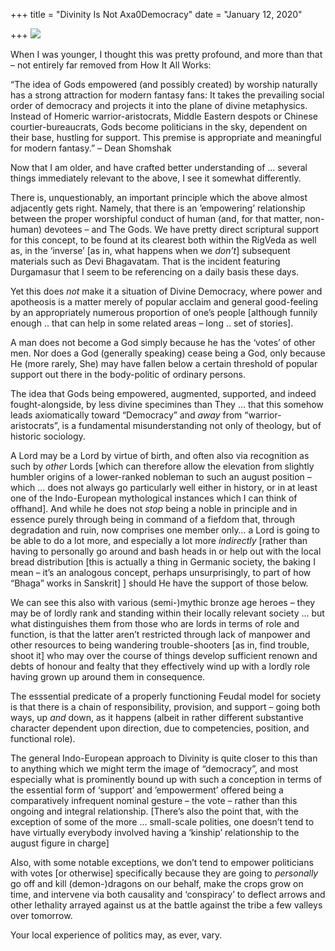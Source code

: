 +++
title = "Divinity Is Not Axa0Democracy"
date = "January 12, 2020"

+++
![](https://aryaakasha.files.wordpress.com/2020/01/0767f74b1a6acca0ce336e93c8b8ace8.jpg?w=609)

When I was younger, I thought this was pretty profound, and more than
that – not entirely far removed from How It All Works:

“The idea of Gods empowered (and possibly created) by worship naturally
has a strong attraction for modern fantasy fans: It takes the prevailing
social order of democracy and projects it into the plane of divine
metaphysics. Instead of Homeric warrior-aristocrats, Middle Eastern
despots or Chinese courtier-bureaucrats, Gods become politicians in the
sky, dependent on their base, hustling for support. This premise is
appropriate and meaningful for modern fantasy.” – Dean Shomshak

Now that I am older, and have crafted better understanding of … several
things immediately relevant to the above, I see it somewhat differently.

There is, unquestionably, an important principle which the above almost
adjacently gets right. Namely, that there is an ’empowering’
relationship between the proper worshipful conduct of human (and, for
that matter, non-human) devotees – and The Gods. We have pretty direct
scriptural support for this concept, to be found at its clearest both
within the RigVeda as well as, in the ‘inverse’ \[as in, what happens
when we *don’t*\] subsequent materials such as Devi Bhagavatam. That is
the incident featuring Durgamasur that I seem to be referencing on a
daily basis these days.

Yet this does *not* make it a situation of Divine Democracy, where power
and apotheosis is a matter merely of popular acclaim and general
good-feeling by an appropriately numerous proportion of one’s people
\[although funnily enough .. that can help in some related areas – long
.. set of stories\].

A man does not become a God simply because he has the ‘votes’ of other
men. Nor does a God (generally speaking) cease being a God, only because
He (more rarely, She) may have fallen below a certain threshold of
popular support out there in the body-politic of ordinary persons.

The idea that Gods being empowered, augmented, supported, and indeed
fought-alongside, by less divine specimines than They … that this
somehow leads axiomatically toward “Democracy” and *away* from
“warrior-aristocrats”, is a fundamental misunderstanding not only of
theology, but of historic sociology.

A Lord may be a Lord by virtue of birth, and often also via recognition
as such by *other* Lords \[which can therefore allow the elevation from
slightly humbler origins of a lower-ranked nobleman to such an august
position – which … does not always go particularly well either in
history, or in at least one of the Indo-European mythological instances
which I can think of offhand\]. And while he does not *stop* being a
noble in principle and in essence purely through being in command of a
fiefdom that, through degradation and ruin, now comprises one member
only… a Lord is going to be able to do a lot more, and especially a lot
more *indirectly* \[rather than having to personally go around and bash
heads in or help out with the local bread distribution \[this is
actually a thing in Germanic society, the baking I mean – it’s an
analogous concept, perhaps unsurprisingly, to part of how “Bhaga” works
in Sanskrit\] \] should He have the support of those below.

We can see this also with various (semi-)mythic bronze age heroes – they
may be of lordly rank and standing within their locally relevant society
… but what distinguishes them from those who are lords in terms of role
and function, is that the latter aren’t restricted through lack of
manpower and other resources to being wandering trouble-shooters \[as
in, find trouble, shoot it\] who may over the course of things develop
sufficient renown and debts of honour and fealty that they effectively
wind up with a lordly role having grown up around them in consequence.

The esssential predicate of a properly functioning Feudal model for
society is that there is a chain of responsibility, provision, and
support – going both ways, up *and* down, as it happens (albeit in
rather different substantive character dependent upon direction, due to
competencies, position, and functional role).

The general Indo-European approach to Divinity is quite closer to this
than to anything which we might term the image of “democracy”, and most
especially what is prominently bound up with such a conception in terms
of the essential form of ‘support’ and ’empowerment’ offered being a
comparatively infrequent nominal gesture – the vote – rather than this
ongoing and integral relationship. \[There’s also the point that, with
the exception of some of the more … small-scale polities, one doesn’t
tend to have virtually everybody involved having a ‘kinship’
relationship to the august figure in charge\]

Also, with some notable exceptions, we don’t tend to empower politicians
with votes \[or otherwise\] specifically because they are going to
*personally* go off and kill (demon-)dragons on our behalf, make the
crops grow on time, and intervene via both causality and ‘conspiracy’ to
deflect arrows and other lethality arrayed against us at the battle
against the tribe a few valleys over tomorrow.

Your local experience of politics may, as ever, vary.
